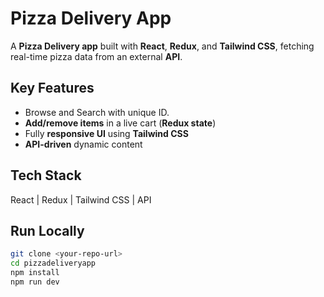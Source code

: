 # Pizza Delivery App

A **Pizza Delivery app** built with **React**, **Redux**, and **Tailwind CSS**, fetching real-time pizza data from an external **API**.

## **Key Features**
- Browse and Search with unique ID.
- **Add/remove items** in a live cart (**Redux state**)
- Fully **responsive UI** using **Tailwind CSS**
- **API-driven** dynamic content

## **Tech Stack**
React | Redux | Tailwind CSS | API

## **Run Locally**
```bash
git clone <your-repo-url>
cd pizzadeliveryapp
npm install
npm run dev
